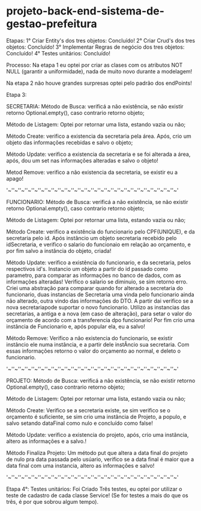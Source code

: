 # projeto-back-end-sistema-de-gestao-prefeitura

Etapas:
1° Criar Entity's dos tres objetos: Concluído!
2° Criar Crud's dos tres objetos: Concluído!
3° Implementar Regras de negócio dos tres objetos: Concluído!
4° Testes unitários: Concluído!

Processo:
Na etapa 1 eu optei por criar as clases com os atributos NOT NULL (garantir a uniformidade), 
nada de muito novo durante a modelagem!

Na etapa 2 não houve grandes surpresas optei pelo padrão dos endPoints! 

Etapa 3:

SECRETARIA:
Método de Busca: verificá a não existência, se não existir retorno Optional.empty(),
caso contrario retorno objeto;

Método de Listagem: Optei por retornar uma lista, estando vazia ou não;

Método Create: verifico a existencia da secretaria pela área. 
Após, crio um objeto das informações recebidas e salvo o objeto;

Método Update: verifico a existencia da secretaria e se foi alterada a área, 
após, dou um set nas informações alteradas e salvo o objeto!

Metod Remove: verifico a não existencia da secretaria, se existir eu a apago!

'~''~''~''~''~''~''~''~''~''~''~''~''~''~''~''~''~''~''~''~''~''~''~''~''~''~'

FUNCIONARIO:
Método de Busca: verificá a não existência, se não existir retorno Optional.empty(),
caso contrario retorno objeto;

Método de Listagem: Optei por retornar uma lista, estando vazia ou não;

Método Create: verifico a existência do funcionario pelo CPF(UNIQUE), e da secretaria pelo id.
Após instâncio um objeto secretaria recebido pelo idSecretaria, e verifico o salario do funcionaio
em relação ao orçamento, e por fim salvo a instância do objeto, criada!

Método Update: verifico a existência do funcionario, e da secretaria, pelos respectivos id's.
Instancio um objeto a partir do id passado como parametro, para comparar as informações no banco de dados, 
com as informações alteradas!
Verifico o salario se diminuio, se sim retorno erro.
Criei uma abstração para comparar quando for alterado a secretaria do funcionario,
duas instancias de Secretaria uma vinda pelo funcionario ainda não alterado, outra vindo das informações do DTO.
A partir dai verifico se a nova secretariapode suportar o novo funcionario.
Utilizo as instancias das secretarias, a antiga e a nova (em caso de alteração), 
para setar o valor do orçamento de acordo com a transferencia dpo funcionario!
Por fim crio uma instância de Funcionario e, após popular ela, eu a salvo!

Método Remove: Verifico a não existencia do funcionario, se existir instâncio ele 
numa instância, e a partir dele instÂncio sua secretaria.
Com essas informações retorno o valor do orçamento ao normal, e deleto o funcionario.

'~''~''~''~''~''~''~''~''~''~''~''~''~''~''~''~''~''~''~''~''~''~''~''~''~''~'

PROJETO:
Método de Busca: verificá a não existência, se não existir retorno Optional.empty(),
caso contrario retorno objeto;

Método de Listagem: Optei por retornar uma lista, estando vazia ou não;

Método Create: Verifico se a secretaria existe, se sim verifico se o orçamento é suficiente,
se sim crio uma instância de Projeto, a populo, e salvo setando dataFinal como nulo e concluído como false!

Método Update: verifico a existencia do projeto, após, crio uma instância, altero as informações e a salvo.!

Método Finaliza Projeto: Um método put que altera a data final do projeto de nulo pra data passada pelo usúario,
verifico se a data final é maior que a data final com uma instancia, altero as informações e salvo!

'~''~''~''~''~''~''~''~''~''~''~''~''~''~''~''~''~''~''~''~''~''~''~''~''~''~'

Etapa 4°:
Testes unitários:
Foi Criado Três testes, eu optei por utilizar o teste de cadastro de cada classe Service!
(Se for testes a mais do que os três, é por que sobrou algum tempo).

